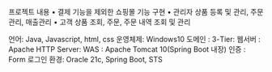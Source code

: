 프로젝트 내용
• 결제 기능을 제외한 쇼핑몰 기능 구현
• 관리자 상품 등록 및 관리, 주문관리, 매출관리
• 고객 상품 조회, 주문, 주문 내역 조회 및 관리

언어: Java, Javascript, html, css
운영체제: Windows10
도메인 : 3-Tier: 웹서버 : Apache HTTP Server: WAS : Apache Tomcat 10(Spring Boot 내장)
인증 : Form 로그인
환경: Oracle 21c, Spring Boot, STS   

